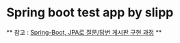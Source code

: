 # Spring boot test app by slipp

** 참고 : [Spring-Boot, JPA로 질문/답변 게시판 구현 과정](https://slipp.net/wiki/display/slippedu/Home) **
